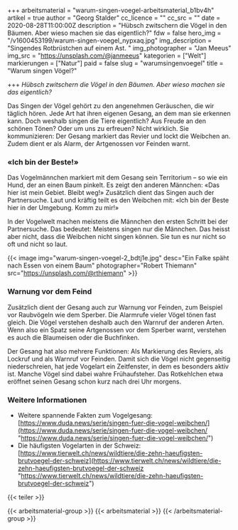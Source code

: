 +++
arbeitsmaterial = "warum-singen-voegel-arbeitsmaterial_b1bv4h"
artikel = true
author = "Georg Stalder"
cc_licence = ""
cc_src = ""
date = 2020-08-28T11:00:00Z
description = "Hübsch zwitschern die Vögel in den Bäumen. Aber wieso machen sie das eigentlich?"
fdw = false
hero_img = "/v1600453199/warum-singen-voegel_nypxaq.jpg"
img_description = "Singendes Rotbrüstchen auf einem Ast. "
img_photographer = "Jan Meeus"
img_src = "https://unsplash.com/@janmeeus"
kategorien = ["Welt"]
markierungen = ["Natur"]
paid = false
slug = "warumsingenvoegel"
title = "Warum singen Vögel?"

+++
_Hübsch zwitschern die Vögel in den Bäumen. Aber wieso machen sie das eigentlich?_

Das Singen der Vögel gehört zu den angenehmen Geräuschen, die wir täglich hören. Jede Art hat ihren eigenen Gesang, an dem man sie erkennen kann. Doch weshalb singen die Tiere eigentlich? Aus Freude an den schönen Tönen? Oder um uns zu erfreuen? Nicht wirklich. Sie kommunizieren: Der Gesang markiert das Revier und lockt die Weibchen an. Zudem dient er als Alarm, der Artgenossen vor Feinden warnt.

### «Ich bin der Beste!»

Das Vogelmännchen markiert mit dem Gesang sein Territorium – so wie ein Hund, der an einen Baum pinkelt. Es zeigt den anderen Männchen: «Das hier ist mein Gebiet. Bleibt weg!» Zusätzlich dient das Singen auch der Partnersuche. Laut und kräftig teilt es den Weibchen mit: «Ich bin der Beste hier in der Umgebung. Komm zu mir!»

In der Vogelwelt machen meistens die Männchen den ersten Schritt bei der Partnersuche. Das bedeutet: Meistens singen nur die Männchen. Das heisst aber nicht, dass die Weibchen nicht singen können. Sie tun es nur nicht so oft und nicht so laut.

{{< image img="warum-singen-voegel-2_bdtj1e.jpg" desc="Ein Falke späht nach Essen von einem Baum" photographer="Robert Thiemann" src="https://unsplash.com/@rthiemann" >}}

### Warnung vor dem Feind

Zusätzlich dient der Gesang auch zur Warnung vor Feinden, zum Beispiel vor Raubvögeln wie dem Sperber. Die Alarmrufe vieler Vögel tönen fast gleich. Die Vögel verstehen deshalb auch den Warnruf der anderen Arten. Wenn also ein Spatz seine Artgenossen vor dem Sperber warnt, verstehen es auch die Blaumeisen oder die Buchfinken.

Der Gesang hat also mehrere Funktionen: Als Markierung des Reviers, als Lockruf und als Warnruf vor Feinden. Damit sich die Vögel nicht gegenseitig niederschreien, hat jede Vogelart ein Zeitfenster, in dem es besonders aktiv ist. Manche Vögel sind dabei wahre Frühaufsteher. Das Rotkehlchen etwa eröffnet seinen Gesang schon kurz nach drei Uhr morgens.

### Weitere Informationen

* Weitere spannende Fakten zum Vogelgesang: [https://www.duda.news/serie/singen-fuer-die-vogel-weibchen/](https://www.duda.news/serie/singen-fuer-die-vogel-weibchen/ "https://www.duda.news/serie/singen-fuer-die-vogel-weibchen/")
* Die häufigsten Vogelarten in der Schweiz: [https://www.tierwelt.ch/news/wildtiere/die-zehn-haeufigsten-brutvoegel-der-schweiz](https://www.tierwelt.ch/news/wildtiere/die-zehn-haeufigsten-brutvoegel-der-schweiz "https://www.tierwelt.ch/news/wildtiere/die-zehn-haeufigsten-brutvoegel-der-schweiz")

{{< teiler >}}

{{< arbeitsmaterial-group >}}
{{< arbeitsmaterial >}}
{{< /arbeitsmaterial-group >}}

###